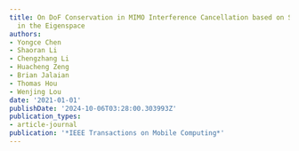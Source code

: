 ```yaml
---
title: On DoF Conservation in MIMO Interference Cancellation based on Signal Strength
  in the Eigenspace
authors:
- Yongce Chen
- Shaoran Li
- Chengzhang Li
- Huacheng Zeng
- Brian Jalaian
- Thomas Hou
- Wenjing Lou
date: '2021-01-01'
publishDate: '2024-10-06T03:28:00.303993Z'
publication_types:
- article-journal
publication: '*IEEE Transactions on Mobile Computing*'
---
```

